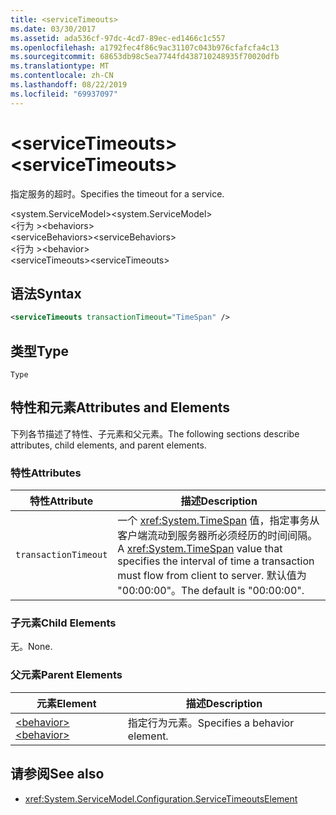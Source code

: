 ```yaml
---
title: <serviceTimeouts>
ms.date: 03/30/2017
ms.assetid: ada536cf-97dc-4cd7-89ec-ed1466c1c557
ms.openlocfilehash: a1792fec4f86c9ac31107c043b976cfafcfa4c13
ms.sourcegitcommit: 68653db98c5ea7744fd438710248935f70020dfb
ms.translationtype: MT
ms.contentlocale: zh-CN
ms.lasthandoff: 08/22/2019
ms.locfileid: "69937097"
---
```

# <a name="servicetimeouts"></a><span data-ttu-id="c5b9f-101">\<serviceTimeouts></span><span class="sxs-lookup"><span data-stu-id="c5b9f-101">\<serviceTimeouts></span></span>
<span data-ttu-id="c5b9f-102">指定服务的超时。</span><span class="sxs-lookup"><span data-stu-id="c5b9f-102">Specifies the timeout for a service.</span></span>  
  
 <span data-ttu-id="c5b9f-103">\<system.ServiceModel></span><span class="sxs-lookup"><span data-stu-id="c5b9f-103">\<system.ServiceModel></span></span>  
<span data-ttu-id="c5b9f-104">\<行为 ></span><span class="sxs-lookup"><span data-stu-id="c5b9f-104">\<behaviors></span></span>  
<span data-ttu-id="c5b9f-105">\<serviceBehaviors></span><span class="sxs-lookup"><span data-stu-id="c5b9f-105">\<serviceBehaviors></span></span>  
<span data-ttu-id="c5b9f-106">\<行为 ></span><span class="sxs-lookup"><span data-stu-id="c5b9f-106">\<behavior></span></span>  
<span data-ttu-id="c5b9f-107">\<serviceTimeouts></span><span class="sxs-lookup"><span data-stu-id="c5b9f-107">\<serviceTimeouts></span></span>  
  
## <a name="syntax"></a><span data-ttu-id="c5b9f-108">语法</span><span class="sxs-lookup"><span data-stu-id="c5b9f-108">Syntax</span></span>  
  
```xml  
<serviceTimeouts transactionTimeout="TimeSpan" />
```  
  
## <a name="type"></a><span data-ttu-id="c5b9f-109">类型</span><span class="sxs-lookup"><span data-stu-id="c5b9f-109">Type</span></span>  
 `Type`  
  
## <a name="attributes-and-elements"></a><span data-ttu-id="c5b9f-110">特性和元素</span><span class="sxs-lookup"><span data-stu-id="c5b9f-110">Attributes and Elements</span></span>  
 <span data-ttu-id="c5b9f-111">下列各节描述了特性、子元素和父元素。</span><span class="sxs-lookup"><span data-stu-id="c5b9f-111">The following sections describe attributes, child elements, and parent elements.</span></span>  
  
### <a name="attributes"></a><span data-ttu-id="c5b9f-112">特性</span><span class="sxs-lookup"><span data-stu-id="c5b9f-112">Attributes</span></span>  
  
|<span data-ttu-id="c5b9f-113">特性</span><span class="sxs-lookup"><span data-stu-id="c5b9f-113">Attribute</span></span>|<span data-ttu-id="c5b9f-114">描述</span><span class="sxs-lookup"><span data-stu-id="c5b9f-114">Description</span></span>|  
|---------------|-----------------|  
|`transactionTimeout`|<span data-ttu-id="c5b9f-115">一个 <xref:System.TimeSpan> 值，指定事务从客户端流动到服务器所必须经历的时间间隔。</span><span class="sxs-lookup"><span data-stu-id="c5b9f-115">A <xref:System.TimeSpan> value that specifies the interval of time a transaction must flow from client to server.</span></span> <span data-ttu-id="c5b9f-116">默认值为 "00:00:00"。</span><span class="sxs-lookup"><span data-stu-id="c5b9f-116">The default is "00:00:00".</span></span>|  
  
### <a name="child-elements"></a><span data-ttu-id="c5b9f-117">子元素</span><span class="sxs-lookup"><span data-stu-id="c5b9f-117">Child Elements</span></span>  
 <span data-ttu-id="c5b9f-118">无。</span><span class="sxs-lookup"><span data-stu-id="c5b9f-118">None.</span></span>  
  
### <a name="parent-elements"></a><span data-ttu-id="c5b9f-119">父元素</span><span class="sxs-lookup"><span data-stu-id="c5b9f-119">Parent Elements</span></span>  
  
|<span data-ttu-id="c5b9f-120">元素</span><span class="sxs-lookup"><span data-stu-id="c5b9f-120">Element</span></span>|<span data-ttu-id="c5b9f-121">描述</span><span class="sxs-lookup"><span data-stu-id="c5b9f-121">Description</span></span>|  
|-------------|-----------------|  
|[<span data-ttu-id="c5b9f-122">\<behavior></span><span class="sxs-lookup"><span data-stu-id="c5b9f-122">\<behavior></span></span>](behavior-of-endpointbehaviors.md)|<span data-ttu-id="c5b9f-123">指定行为元素。</span><span class="sxs-lookup"><span data-stu-id="c5b9f-123">Specifies a behavior element.</span></span>|  
  
## <a name="see-also"></a><span data-ttu-id="c5b9f-124">请参阅</span><span class="sxs-lookup"><span data-stu-id="c5b9f-124">See also</span></span>

- <xref:System.ServiceModel.Configuration.ServiceTimeoutsElement>
